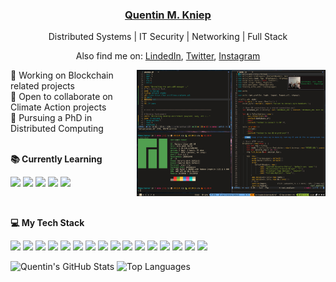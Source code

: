 <h3 align="center"><a href="https://quentinkniep.com">Quentin M. Kniep</a></h3>
<p align="center">
	Distributed Systems | IT Security | Networking | Full Stack
</p>
<p align="center">
	Also find me on:
	<a href="https://www.linkedin.com/in/qkniep">LindedIn</a>,
	<a href="https://twitter.com/qkniep">Twitter</a>,
	<a href="https://www.instagram.com/qkniep">Instagram</a>
</p>

<a href="https://github.com/qkniep/dotfiles"><img align="right" alt="screenshot of my setup" width="60%" src="https://github.com/qkniep/dotfiles/blob/main/screenshot.png" /></a>

<span width="40%">
🔭 Working on Blockchain related projects
<br />
🌱 Open to collaborate on Climate Action projects
<br />
🏫 Pursuing a PhD in Distributed Computing
<br />
<br />
	
**📚 Currently Learning**
	
<p>
	<img src="https://img.shields.io/badge/-Nix-5277C3?style=for-the-badge&logo=NixOS&logoColor=white">
	<img src="https://img.shields.io/badge/-OCaml-EC6813?style=for-the-badge&logo=OCaml&logoColor=white">
	<img src="https://img.shields.io/badge/-Leptos-EF3939?style=for-the-badge&logo=Leptos&logoColor=white">
	<img src="https://img.shields.io/badge/-Concourse-3398dc?style=for-the-badge&logo=Concourse&logoColor=white">
	<img src="https://img.shields.io/badge/-Polars-CD792C?style=for-the-badge&logo=Polars&logoColor=white">
</p>
<br />

**💻 My Tech Stack**

<p>
	<img src="https://img.shields.io/badge/-Rust-000000?style=for-the-badge&logo=Rust&logoColor=white">
	<img src="https://img.shields.io/badge/-Python-3776AB?style=for-the-badge&logo=Python&logoColor=white">
	<img src="https://img.shields.io/badge/-Go-00ADD8?style=for-the-badge&logo=Go&logoColor=white">
	<img src="https://img.shields.io/badge/-C%2B%2B-00599C?style=for-the-badge&logo=C%2B%2B&logoColor=white">
	<img src="https://img.shields.io/badge/-PSQL-4169E1?style=for-the-badge&logo=postgresql&logoColor=white">
	<img src="https://img.shields.io/badge/-Fresh-FFD80B?style=for-the-badge&logo=Deno&logoColor=black">
	<img src="https://img.shields.io/badge/-HTML-e34f26?style=for-the-badge&logo=HTML5&logoColor=white">
	<img src="https://img.shields.io/badge/-CSS-1572b6?style=for-the-badge&logo=CSS3&logoColor=white">
	<img src="https://img.shields.io/badge/-TS-3178C6?style=for-the-badge&logo=TypeScript&logoColor=white">
	<img src="https://img.shields.io/badge/-Plausible-5850EC?style=for-the-badge&logo=PlausibleAnalytics&logoColor=white">
	<img src="https://img.shields.io/badge/-Grafana-F46800?style=for-the-badge&logo=Grafana&logoColor=white">
	<img src="https://img.shields.io/badge/-Git-f05032?style=for-the-badge&logo=Git&logoColor=white">
	<img src="https://img.shields.io/badge/-Docker-2496ed?style=for-the-badge&logo=Docker&logoColor=white">
	<img src="https://img.shields.io/badge/-Caddy-01A90E?style=for-the-badge&logo=Caddy&logoColor=white">
	<img src="https://img.shields.io/badge/-LaTeX-008080?style=for-the-badge&logo=LaTeX&logoColor=white">
	<img src="https://img.shields.io/badge/-Pandas-150458?style=for-the-badge&logo=Pandas&logoColor=white">
</p>
</span>

![Quentin's GitHub Stats](https://github-readme-stats.vercel.app/api?username=qkniep&count_private=true&include_all_commits=true&show_icons=true&hide_border=true&theme=gruvbox)
![Top Languages](https://github-readme-stats.vercel.app/api/top-langs/?username=qkniep&layout=compact&langs_count=6&hide_border=true&theme=gruvbox)
